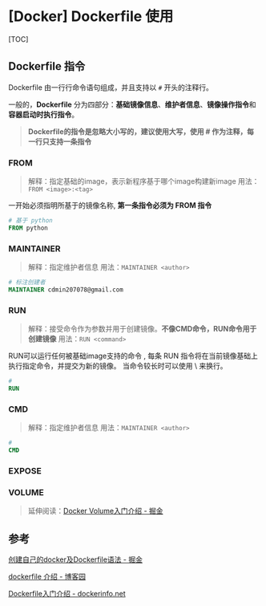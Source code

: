 # [Docker] Dockerfile 使用

[TOC]



## Dockerfile 指令

Dockerfile 由一行行命令语句组成，并且支持以 `#` 开头的注释行。

一般的，**Dockerfile** 分为四部分：**基础镜像信息**、**维护者信息**、**镜像操作指令**和**容器启动时执行指令**。

> **Dockerfile的指令是忽略大小写的，建议使用大写，使用 # 作为注释，每一行只支持一条指令**



### FROM

> 解释：指定基础的image，表示新程序基于哪个image构建新image
> 用法：`FROM <image>:<tag>`

一开始必须指明所基于的镜像名称, **第一条指令必须为 FROM 指令**

```dockerfile
# 基于 python
FROM python
```



### MAINTAINER

>解释：指定维护者信息
>用法：`MAINTAINER <author>`

```dockerfile
# 标注创建者
MAINTAINER cdmin207078@gmail.com
```



### RUN

> 解释：接受命令作为参数并用于创建镜像。**不像CMD命令，RUN命令用于创建镜像**
> 用法：`RUN <command>`

RUN可以运行任何被基础image支持的命令 , 每条 RUN 指令将在当前镜像基础上执行指定命令，并提交为新的镜像。
当命令较长时可以使用 \ 来换行。

```dockerfile
# 
RUN 
```



### CMD

> 解释：指定维护者信息
> 用法：`MAINTAINER <author>`



```dockerfile
#
CMD 
```



### EXPOSE









### VOLUME





> 延伸阅读：[Docker Volume入门介绍 - 掘金](http://www.dockerinfo.net/1857.html)





## 参考

[创建自己的docker及Dockerfile语法 - 掘金](https://juejin.im/entry/5a5f367cf265da3e3f4cb88c)

[dockerfile 介绍 - 博客园](https://www.cnblogs.com/boshen-hzb/p/6400272.html)

[Dockerfile入门介绍 - dockerinfo.net](http://www.dockerinfo.net/695.html)